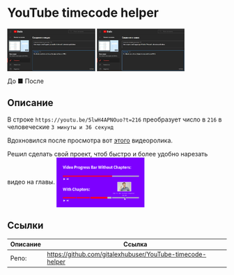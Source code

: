 # YouTube timecode helper
<img src="Images/sjvX8D26iu.jpg" width="40%" align="center"/>
<img src="Images/sjvX8D26iu.jpg" width="40%" align="center"/>

До ■ После

## Описание
В строке 
``
https://youtu.be/5lwH4APNOuo?t=216
``
преобразует число в
``216``
в человеческие ``3 минуты и 36 секунд``

Вдохновился после просмотра вот [этого](https://youtu.be/Gmt3Nk9KoMc) видеоролика.

Решил сделать свой проект, чтоб быстро и более удобно нарезать видео на главы.
<img src="Images/61c32b51b6c49d47a4ef7b14_YouTube-Chapters-1.png" width="40%" align="center"/>


## Ссылки
| Описание | Ссылка |
| ------ | ------ |
Репо: | https://github.com/gitalexhubuser/YouTube-timecode-helper
